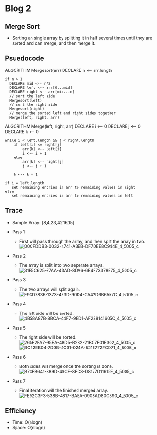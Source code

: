 # Blog 2

## Merge Sort
* Sorting an single array by splitting it in half several times until they are sorted and can merge, and then merge it.

## Psuedocode
ALGORITHM Mergesort(arr)
    DECLARE n <-- arr.length
           
    if n > 1
      DECLARE mid <-- n/2
      DECLARE left <-- arr[0...mid]
      DECLARE right <-- arr[mid...n]
      // sort the left side
      Mergesort(left)
      // sort the right side
      Mergesort(right)
      // merge the sorted left and right sides together
      Merge(left, right, arr)

ALGORITHM Merge(left, right, arr)
    DECLARE i <-- 0
    DECLARE j <-- 0
    DECLARE k <-- 0

    while i < left.length && j < right.length
        if left[i] <= right[j]
            arr[k] <-- left[i]
            i <-- i + 1
        else
            arr[k] <-- right[j]
            j <-- j + 1
            
        k <-- k + 1

    if i = left.length
       set remaining entries in arr to remaining values in right
    else
       set remaining entries in arr to remaining values in left

## Trace
* Sample Array: [8,4,23,42,16,15]

* Pass 1
  - First will pass through the array, and then split the array in two.
  ![00CFDDB3-0032-4741-A3EB-DF7DEE8C944E_4_5005_c](https://user-images.githubusercontent.com/65562053/116313197-4dde9b00-a762-11eb-8df0-4b289dc2fba4.jpeg)

* Pass 2
  - The array is split into two seperate arrays.
![31E5C625-77AA-4DAD-8DA6-6E4F73378E75_4_5005_c](https://user-images.githubusercontent.com/65562053/116313216-533be580-a762-11eb-874a-14ea2ac4713e.jpeg)

* Pass 3
  - The two arrays will split again.
![F93D7836-1373-4F3D-90D4-C542D6B6557C_4_5005_c](https://user-images.githubusercontent.com/65562053/116313243-5df67a80-a762-11eb-8bbc-affd3a08a8d8.jpeg)

* Pass 4
  - The left side will be sorted.
![4B58A87B-8BCA-44F7-9BD1-AF238141605C_4_5005_c](https://user-images.githubusercontent.com/65562053/116313283-6bac0000-a762-11eb-85b5-3b5ef4bfb83b.jpeg)

* Pass 5
  - The right side will be sorted.
![265E2FA7-95EA-4BD5-B282-21BC7F01E302_4_5005_c](https://user-images.githubusercontent.com/65562053/116313300-71a1e100-a762-11eb-8d30-9a5ac945c8f2.jpeg)
![BC22EB04-7D9B-4C91-924A-521E772FCD71_4_5005_c](https://user-images.githubusercontent.com/65562053/116313314-76669500-a762-11eb-9c2c-c2844d96abaf.jpeg)

* Pass 6
  - Both sides will merge once the sorting is done.
![B73FB641-889D-49CF-8FC3-D8177D11615E_4_5005_c](https://user-images.githubusercontent.com/65562053/116313323-7b2b4900-a762-11eb-859c-90b3501d3bae.jpeg)

* Pass 7
  - Final iteration will the finished merged array.
![FE92C3F3-538B-4817-BAEA-0908AD80C890_4_5005_c](https://user-images.githubusercontent.com/65562053/116313330-7cf50c80-a762-11eb-9d0d-9c727c96e97d.jpeg)

## Efficiency
* Time: O(nlogn)
* Space: O(nlogn)
